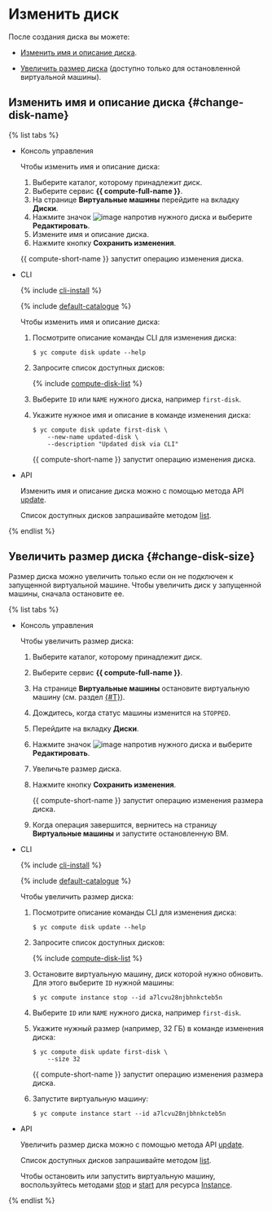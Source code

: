 # Изменить диск

После создания диска вы можете:

* [Изменить имя и описание диска](#change-disk-name).

* [Увеличить размер диска](#change-disk-size) (доступно только для остановленной виртуальной машины).

## Изменить имя и описание диска {#change-disk-name}

{% list tabs %}

- Консоль управления

  Чтобы изменить имя и описание диска:

  1. Выберите каталог, которому принадлежит диск.
  1. Выберите сервис **{{ compute-full-name }}**.
  1. На странице **Виртуальные машины** перейдите на вкладку **Диски**.
  1. Нажмите значок ![image](../../../_assets/dots.svg) напротив нужного диска и выберите **Редактировать**.
  1. Измените имя и описание диска.
  1. Нажмите кнопку **Сохранить изменения**.

  {{ compute-short-name }} запустит операцию изменения диска.

- CLI

  {% include [cli-install](../../../_includes/cli-install.md) %}

  {% include [default-catalogue](../../../_includes/default-catalogue.md) %}

  Чтобы изменить имя и описание диска:

  1. Посмотрите описание команды CLI для изменения диска:

      ```
      $ yc compute disk update --help
      ```

  1. Запросите список доступных дисков:

      {% include [compute-disk-list](../../../_includes/compute/disk-list.md) %}

  1. Выберите `ID` или `NAME` нужного диска, например `first-disk`.
  1. Укажите нужное имя и описание в команде изменения диска:

      ```
      $ yc compute disk update first-disk \
          --new-name updated-disk \
          --description "Updated disk via CLI"
      ```

      {{ compute-short-name }} запустит операцию изменения диска.

- API

  Изменить имя и описание диска можно с помощью метода API [update](../../api-ref/Disk/update.md).

  Список доступных дисков запрашивайте методом [list](../../api-ref/Disk/list.md).

{% endlist %}

## Увеличить размер диска {#change-disk-size}

Размер диска можно увеличить только если он не подключен к запущенной виртуальной машине. Чтобы увеличить диск у запущенной машины, сначала остановите ее.

{% list tabs %}

- Консоль управления

  Чтобы увеличить размер диска:

  1. Выберите каталог, которому принадлежит диск.
  1. Выберите сервис **{{ compute-full-name }}**.
  1. На странице **Виртуальные машины** остановите виртуальную машину (см. раздел [{#T}](../vm-control/vm-stop-and-start.md#stop)).
  1. Дождитесь, когда статус машины изменится на `STOPPED`.
  1. Перейдите на вкладку **Диски**.
  1. Нажмите значок ![image](../../../_assets/dots.svg) напротив нужного диска и выберите **Редактировать**.
  1. Увеличьте размер диска.
  1. Нажмите кнопку **Сохранить изменения**.

      {{ compute-short-name }} запустит операцию изменения размера диска.

  1. Когда операция завершится, вернитесь на страницу **Виртуальные машины** и запустите остановленную ВМ.

- CLI

  {% include [cli-install](../../../_includes/cli-install.md) %}

  {% include [default-catalogue](../../../_includes/default-catalogue.md) %}

  Чтобы увеличить размер диска:

  1. Посмотрите описание команды CLI для изменения диска:

      ```
      $ yc compute disk update --help
      ```

  1. Запросите список доступных дисков:

      {% include [compute-disk-list](../../../_includes/compute/disk-list.md) %}

  1. Остановите виртуальную машину, диск которой нужно обновить. Для этого выберите `ID` нужной машины:

      ```
      $ yc compute instance stop --id a7lcvu28njbhnkcteb5n
      ```

  1. Выберите `ID` или `NAME` нужного диска, например `first-disk`.
  1. Укажите нужный размер (например, 32 ГБ) в команде изменения диска:

      ```
      $ yc compute disk update first-disk \
          --size 32
      ```

      {{ compute-short-name }} запустит операцию изменения размера диска.

  1. Запустите виртуальную машину:

      ```
      $ yc compute instance start --id a7lcvu28njbhnkcteb5n
      ```

- API

  Увеличить размер диска можно с помощью метода API [update](../../api-ref/Disk/update.md).

  Список доступных дисков запрашивайте методом [list](../../api-ref/Disk/list.md).

  Чтобы остановить или запустить виртуальную машину, воспользуйтесь методами [stop](../../api-ref/Instance/stop.md) и [start](../../api-ref/Instance/start.md) для ресурса [Instance](../../api-ref/Instance/).

{% endlist %}
